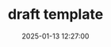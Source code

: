 ---
layout: post
title:  draft template
date:   2025-01-13 12:27:00
description: draft template
tags: draft
categories: drafts, templates
hidden: false
---